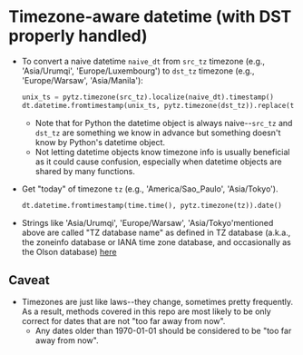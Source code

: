 # Timezone-aware datetime (with DST properly handled)

* To convert a naive datetime `naive_dt` from `src_tz` timezone (e.g.,
'Asia/Urumqi', 'Europe/Luxembourg') to `dst_tz` timezone (e.g., 'Europe/Warsaw',
'Asia/Manila'):
  ```Python
  unix_ts = pytz.timezone(src_tz).localize(naive_dt).timestamp()
  dt.datetime.fromtimestamp(unix_ts, pytz.timezone(dst_tz)).replace(tzinfo=None)
  ```
  * Note that for Python the datetime object is always naive--`src_tz` and
  `dst_tz` are something we know in advance but something doesn't know by
  Python's datetime object.
  * Not letting datetime objects know timezone info is usually beneficial
  as it could cause confusion, especially when datetime objects are shared by
  many functions.

* Get "today" of timezone `tz` (e.g., 'America/Sao_Paulo', 'Asia/Tokyo').
  ```Python
  dt.datetime.fromtimestamp(time.time(), pytz.timezone(tz)).date()
  ```

* Strings like 'Asia/Urumqi', 'Europe/Warsaw', 'Asia/Tokyo'mentioned above are
called "TZ database name" as defined in TZ database (a.k.a., the zoneinfo
database or IANA time zone database, and occasionally as the Olson database) 
[here](https://en.wikipedia.org/wiki/List_of_tz_database_time_zones)

## Caveat

* Timezones are just like laws--they change, sometimes pretty frequently. As
a result, methods covered in this repo are most likely to be only correct for
dates that are not "too far away from now".
  * Any dates older than 1970-01-01 should be considered to be "too far away
  from now".